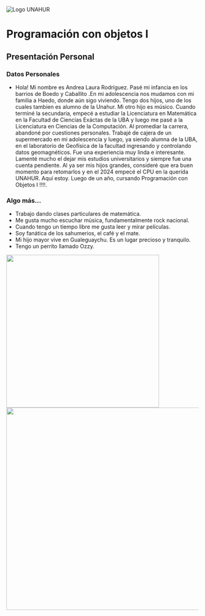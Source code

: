 ![Logo UNAHUR](./UNAHUR.png)

# Programación con objetos I
## Presentación Personal

### Datos Personales
- Hola! Mi nombre es Andrea Laura Rodríguez. Pasé mi infancia en los barrios de Boedo y Caballito .En mi adolescencia nos mudamos con mi familia a Haedo, donde aún sigo viviendo.
Tengo dos hijos, uno de los cuales tambien es alumno de la Unahur. Mi otro hijo es músico.
Cuando terminé la secundaria, empecé a estudiar la Licenciatura en Matemática en la Facultad de Ciencias Exáctas de la UBA y luego me pasé a la Licenciatura en Ciencias de la Computación. Al promediar la carrera, abandoné por cuestiones personales.
Trabajé de cajera de un supermercado en mi adolescencia y luego, ya siendo alumna de la UBA, en el laboratorio de Geofísica de la facultad ingresando y controlando datos geomagnéticos. Fue una experiencia muy linda e interesante.
Lamenté mucho el dejar mis estudios universitarios y siempre fue una cuenta pendiente. Al ya ser mis hijos grandes, consideré que era buen momento para retomarlos y en el 2024 empecé el CPU en la querida UNAHUR.
Aquí estoy. Luego de un año, cursando Programación con Objetos I !!!!.

### Algo más...
- Trabajo dando clases particulares de matemática.
- Me gusta mucho escuchar música, fundamentalmente rock nacional.
- Cuando tengo un tiempo libre me gusta leer y mirar películas.
- Soy fanática de los sahumerios, el café y el mate.
- Mi hijo mayor vive en Gualeguaychu. Es un lugar precioso y tranquilo.
- Tengo un perrito llamado Ozzy.
  
 
<img src="https://github.com/user-attachments/assets/33336b16-b1f8-4ba4-b6c5-f07e450d024a" width="400" height="400" />
<img src="https://github.com/user-attachments/assets/9b5f9f74-fb8d-4541-a551-fe787bef0ea3" width="530" height="530" />
  


  
